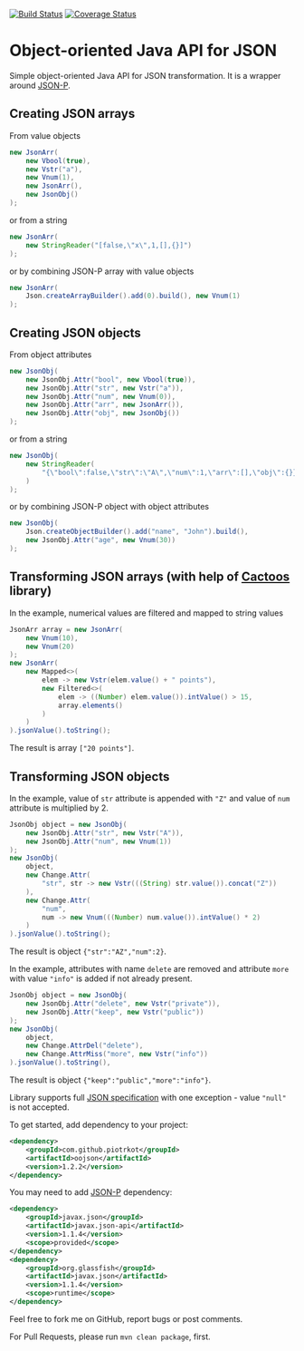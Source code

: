 [![Build Status](https://travis-ci.org/piotrkot/oojson.svg?branch=master)](https://travis-ci.org/piotrkot/oojson)
[![Coverage Status](https://coveralls.io/repos/github/piotrkot/oojson/badge.svg?branch=master)](https://coveralls.io/github/piotrkot/oojson?branch=master)

# Object-oriented Java API for JSON

Simple object-oriented Java API for JSON transformation. It is a wrapper around
[JSON-P](https://javaee.github.io/jsonp/).

## Creating JSON arrays

From value objects

```java
new JsonArr(
    new Vbool(true),
    new Vstr("a"),
    new Vnum(1),
    new JsonArr(),
    new JsonObj()
);
```

or from a string

```java
new JsonArr(
    new StringReader("[false,\"x\",1,[],{}]")
);
```

or by combining JSON-P array with value objects

```java
new JsonArr(
    Json.createArrayBuilder().add(0).build(), new Vnum(1)
);
```

## Creating JSON objects

From object attributes

```java
new JsonObj(
    new JsonObj.Attr("bool", new Vbool(true)),
    new JsonObj.Attr("str", new Vstr("a")),
    new JsonObj.Attr("num", new Vnum(0)),
    new JsonObj.Attr("arr", new JsonArr()),
    new JsonObj.Attr("obj", new JsonObj())
);
```

or from a string

```java
new JsonObj(
    new StringReader(
        "{\"bool\":false,\"str\":\"A\",\"num\":1,\"arr\":[],\"obj\":{}}"
    )
);
```

or by combining JSON-P object with object attributes

```java
new JsonObj(
    Json.createObjectBuilder().add("name", "John").build(),
    new JsonObj.Attr("age", new Vnum(30))
);
```

## Transforming JSON arrays (with help of [Cactoos](http://www.cactoos.org/) library)

In the example, numerical values are filtered and mapped to string values

```java
JsonArr array = new JsonArr(
    new Vnum(10),
    new Vnum(20)
);
new JsonArr(
    new Mapped<>(
        elem -> new Vstr(elem.value() + " points"),
        new Filtered<>(
            elem -> ((Number) elem.value()).intValue() > 15,
            array.elements()
        )
    )
).jsonValue().toString();
```

The result is array `["20 points"]`.

## Transforming JSON objects

In the example, value of `str` attribute is appended with `"Z"` and
value of `num` attribute is multiplied by 2.

```java
JsonObj object = new JsonObj(
    new JsonObj.Attr("str", new Vstr("A")),
    new JsonObj.Attr("num", new Vnum(1))
);
new JsonObj(
    object,
    new Change.Attr(
        "str", str -> new Vstr(((String) str.value()).concat("Z"))
    ),
    new Change.Attr(
        "num",
        num -> new Vnum(((Number) num.value()).intValue() * 2)
    )
).jsonValue().toString();
```

The result is object `{"str":"AZ","num":2}`.

In the example, attributes with name `delete` are removed and attribute
`more` with value `"info"` is added if not already present.

```java
JsonObj object = new JsonObj(
    new JsonObj.Attr("delete", new Vstr("private")),
    new JsonObj.Attr("keep", new Vstr("public"))
);
new JsonObj(
    object,
    new Change.AttrDel("delete"),
    new Change.AttrMiss("more", new Vstr("info"))
).jsonValue().toString(),
```

The result is object `{"keep":"public","more":"info"}`.

Library supports full [JSON specification](https://json.org/) with one exception -
value `"null"` is not accepted.
  

To get started, add dependency to your project:
```xml
<dependency>
    <groupId>com.github.piotrkot</groupId>
    <artifactId>oojson</artifactId>
    <version>1.2.2</version>
</dependency>
```

You may need to add [JSON-P](https://javaee.github.io/jsonp/) dependency:
```xml
<dependency>
    <groupId>javax.json</groupId>
    <artifactId>javax.json-api</artifactId>
    <version>1.1.4</version>
    <scope>provided</scope>
</dependency>
<dependency>
    <groupId>org.glassfish</groupId>
    <artifactId>javax.json</artifactId>
    <version>1.1.4</version>
    <scope>runtime</scope>
</dependency>
```

Feel free to fork me on GitHub, report bugs or post comments.

For Pull Requests, please run `mvn clean package`, first.
